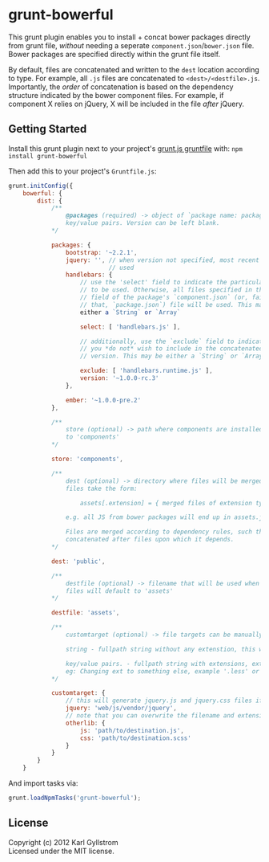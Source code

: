 # grunt-bowerful

This grunt plugin enables you to install + concat bower packages directly from grunt file, *without* needing a seperate `component.json`/`bower.json` file. Bower packages are specified directly within the grunt file itself.

By default, files are concatenated and written to the `dest` location according to type. For example, all `.js` files are concatenated to `<dest>/<destfile>.js`. Importantly, the *order* of concatenation is based on the dependency structure indicated by the bower component files. For example, if component X relies on jQuery, X will be included in the file *after* jQuery.

## Getting Started

Install this grunt plugin next to your project's [grunt.js gruntfile][getting_started] with: `npm install grunt-bowerful`

Then add this to your project's `Gruntfile.js`:

```js
grunt.initConfig({
    bowerful: {
        dist: {
            /**
                @packages (required) -> object of `package name: package version`
                key/value pairs. Version can be left blank.
            */

            packages: {
                bootstrap: '~2.2.1',
                jquery: '', // when version not specified, most recent will be
                            // used
                handlebars: {
                    // use the 'select' field to indicate the particular files
                    // to be used. Otherwise, all files specified in the `main`
                    // field of the package's `component.json` (or, failing
                    // that, `package.json`) file will be used. This may be
                    either a `String` or `Array`

                    select: [ 'handlebars.js' ],

                    // additionally, use the `exclude` field to indicate files
                    // you *do not* wish to include in the concatenated
                    // version. This may be either a `String` or `Array`

                    exclude: [ 'handlebars.runtime.js' ],
                    version: '~1.0.0-rc.3'
                },

                ember: '~1.0.0-pre.2'
            },

            /**
                store (optional) -> path where components are installed. defaults
                to 'components'
            */

            store: 'components',

            /**
                dest (optional) -> directory where files will be merged. Merged
                files take the form:

                    assets[.extension] = { merged files of extension type }

                e.g. all JS from bower packages will end up in assets.js; all css in assets.css

                Files are merged according to dependency rules, such that a file is
                concatenated after files upon which it depends.
            */

            dest: 'public',

            /**
                destfile (optional) -> filename that will be used when files are merged. Merged
                files will default to 'assets' 
            */

            destfile: 'assets',

            /**
                customtarget (optional) -> file targets can be manually specified. 

                string - fullpath string without any extenstion, this will be added automaticly.

                key/value pairs. - fullpath string with extensions, extensions can be overwritten. 
                eg: Changing ext to something else, example '.less' or '.scss' 
            */

            customtarget: { 
                // this will generate jquery.js and jquery.css files if they exist on package
                jquery: 'web/js/vendor/jquery', 
                // note that you can overwrite the filename and extension to anything else.
                otherlib: {
                    js: 'path/to/destination.js',
                    css: 'path/to/destination.scss'
                }
            }
        }
    }
```

And import tasks via:

```js
grunt.loadNpmTasks('grunt-bowerful');
```

[grunt]: http://gruntjs.com/
[getting_started]: https://github.com/gruntjs/grunt/blob/master/docs/getting_started.md

## License
Copyright (c) 2012 Karl Gyllstrom  
Licensed under the MIT license.

